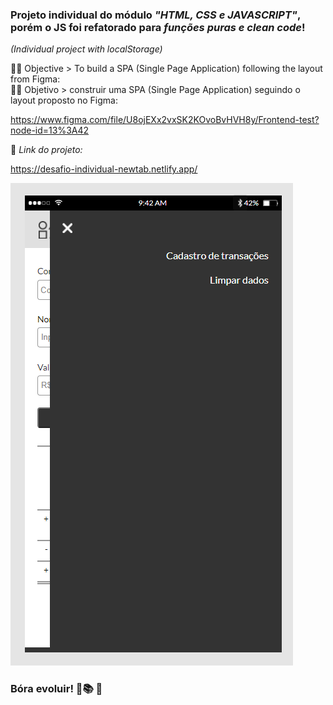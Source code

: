 ### Projeto individual do módulo *"HTML, CSS e JAVASCRIPT"*, porém o JS foi refatorado para *funções puras e clean code*!   
*(Individual project with localStorage)*

:man_technologist: Objective > To build a SPA (Single Page Application) following the layout from Figma:  
:man_technologist: Objetivo > construir uma SPA (Single Page Application) seguindo o layout proposto no Figma:  

https://www.figma.com/file/U8ojEXx2vxSK2KOvoBvHVH8y/Frontend-test?node-id=13%3A42    
  
  
🔽 *Link do projeto:*  

https://desafio-individual-newtab.netlify.app/  
    
![](assets/img-Readme.md/mobile_navigation.png)  

### Bóra evoluir! 🚀:books: :raised_hands:
